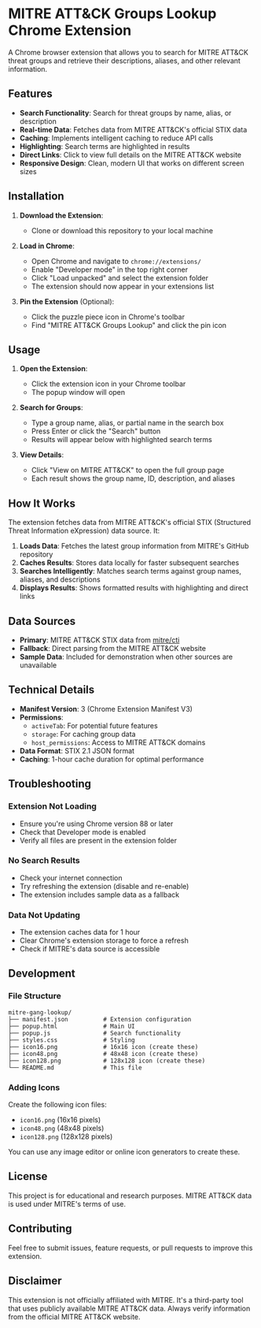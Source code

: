 # MITRE ATT&CK Groups Lookup Chrome Extension

A Chrome browser extension that allows you to search for MITRE ATT&CK threat groups and retrieve their descriptions, aliases, and other relevant information.

## Features

- **Search Functionality**: Search for threat groups by name, alias, or description
- **Real-time Data**: Fetches data from MITRE ATT&CK's official STIX data
- **Caching**: Implements intelligent caching to reduce API calls
- **Highlighting**: Search terms are highlighted in results
- **Direct Links**: Click to view full details on the MITRE ATT&CK website
- **Responsive Design**: Clean, modern UI that works on different screen sizes

## Installation

1. **Download the Extension**:
   - Clone or download this repository to your local machine

2. **Load in Chrome**:
   - Open Chrome and navigate to `chrome://extensions/`
   - Enable "Developer mode" in the top right corner
   - Click "Load unpacked" and select the extension folder
   - The extension should now appear in your extensions list

3. **Pin the Extension** (Optional):
   - Click the puzzle piece icon in Chrome's toolbar
   - Find "MITRE ATT&CK Groups Lookup" and click the pin icon

## Usage

1. **Open the Extension**:
   - Click the extension icon in your Chrome toolbar
   - The popup window will open

2. **Search for Groups**:
   - Type a group name, alias, or partial name in the search box
   - Press Enter or click the "Search" button
   - Results will appear below with highlighted search terms

3. **View Details**:
   - Click "View on MITRE ATT&CK" to open the full group page
   - Each result shows the group name, ID, description, and aliases

## How It Works

The extension fetches data from MITRE ATT&CK's official STIX (Structured Threat Information eXpression) data source. It:

1. **Loads Data**: Fetches the latest group information from MITRE's GitHub repository
2. **Caches Results**: Stores data locally for faster subsequent searches
3. **Searches Intelligently**: Matches search terms against group names, aliases, and descriptions
4. **Displays Results**: Shows formatted results with highlighting and direct links

## Data Sources

- **Primary**: MITRE ATT&CK STIX data from [mitre/cti](https://github.com/mitre/cti)
- **Fallback**: Direct parsing from the MITRE ATT&CK website
- **Sample Data**: Included for demonstration when other sources are unavailable

## Technical Details

- **Manifest Version**: 3 (Chrome Extension Manifest V3)
- **Permissions**: 
  - `activeTab`: For potential future features
  - `storage`: For caching group data
  - `host_permissions`: Access to MITRE ATT&CK domains
- **Data Format**: STIX 2.1 JSON format
- **Caching**: 1-hour cache duration for optimal performance

## Troubleshooting

### Extension Not Loading
- Ensure you're using Chrome version 88 or later
- Check that Developer mode is enabled
- Verify all files are present in the extension folder

### No Search Results
- Check your internet connection
- Try refreshing the extension (disable and re-enable)
- The extension includes sample data as a fallback

### Data Not Updating
- The extension caches data for 1 hour
- Clear Chrome's extension storage to force a refresh
- Check if MITRE's data source is accessible

## Development

### File Structure
```
mitre-gang-lookup/
├── manifest.json          # Extension configuration
├── popup.html             # Main UI
├── popup.js               # Search functionality
├── styles.css             # Styling
├── icon16.png             # 16x16 icon (create these)
├── icon48.png             # 48x48 icon (create these)
├── icon128.png            # 128x128 icon (create these)
└── README.md              # This file
```

### Adding Icons
Create the following icon files:
- `icon16.png` (16x16 pixels)
- `icon48.png` (48x48 pixels) 
- `icon128.png` (128x128 pixels)

You can use any image editor or online icon generators to create these.

## License

This project is for educational and research purposes. MITRE ATT&CK data is used under MITRE's terms of use.

## Contributing

Feel free to submit issues, feature requests, or pull requests to improve this extension.

## Disclaimer

This extension is not officially affiliated with MITRE. It's a third-party tool that uses publicly available MITRE ATT&CK data. Always verify information from the official MITRE ATT&CK website.
